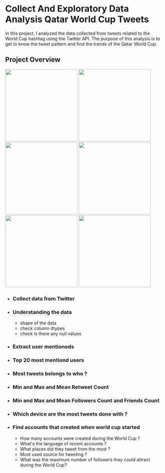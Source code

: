 # Collect And Exploratory Data Analysis Qatar World Cup Tweets
In this project, I analyzed the data collected from tweets related to the World Cup hashtag using the Twitter API. The purpose of this analysis is to get to know the tweet pattern and find the trends of the Qatar World Cup.

## Project Overview 
<img src = "src/plt1.png" width ="230" /> <img src = "src/plt2.png" width ="230" /> <img src = "src/plt3.png" width ="230" />
<img src = "src/plt4.png" width ="230" /> <img src = "src/plt5.png" width ="230" /> <img src = "src/plt6.png" width ="230" />

- ### Collect data from Twitter
- ### Understanding the data
    - shape of the data
    - check column dtypes
    - check is there any null values
- ### Extract user mentioneds
- ### Top 20 most mentiond users
- ### Most tweets belongs to who ?
- ### Min and Max and Mean Retweet Count
- ### Min and Max and Mean Followers Count and Friends Count
- ### Which device are the most tweets done with ?
- ### Find accounts that created when world cup started
    - How many accounts were created during the World Cup ?
    - What's the language of recent accounts ? 
    - What places did they tweet from the most ?
    - Most used source for tweeting ?
    - What was the maximum number of followers they could attract during the World Cup?
